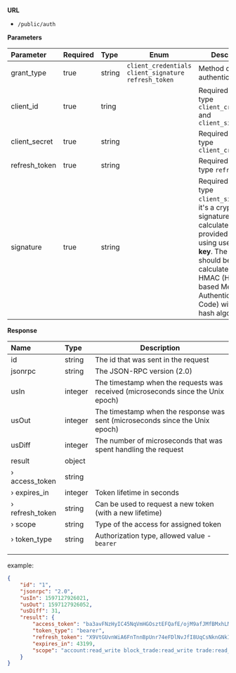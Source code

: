 **URL** 

- `/public/auth`

**Parameters** 

| Parameter     | Required | Type   | Enum                                                     | Description                                                  |
| :------------ | :------- | :----- | -------------------------------------------------------- | ------------------------------------------------------------ |
| grant_type    | true     | string | `client_credentials ` `client_signature` `refresh_token` | Method of authentication                                     |
| client_id     | true     | tring  |                                                          | Required for grant type `client_credentials` and `client_signature` |
| client_secret | true     | string |                                                          | Required for grant type `client_credentials`                 |
| refresh_token | true     | string |                                                          | Required for grant type `refresh_token`                      |
| signature     | true     | string |                                                          | Required for grant type `client_signature`; it's a cryptographic signature calculated over provided fields using user **secret key**. The signature should be calculated as an HMAC (Hash-based Message Authentication Code) with `SHA256` hash algorithm |



**Response**

| **Name**        | **Type** | **Description**                                          |
| :-------------- | :------- | -------------------------------------------------------- |
| id              | string   | The id that was sent in the request                      |
| jsonrpc         | string   | The JSON-RPC version (2.0)                               |
| usIn            | integer  | The timestamp when the requests was received (microseconds since the Unix epoch)                                                |
| usOut           | integer  | The timestamp when the response was sent (microseconds since the Unix epoch)                                               |
| usDiff          | integer  | The number of microseconds that was spent handling the request                                                     |
| result          | object   |                                      |
| › access_token  | string   |                                                          |
| › expires_in    | integer  | Token lifetime in seconds                                |
| › refresh_token | string   | Can be used to request a new token (with a new lifetime) |
| › scope         | string   | Type of the access for assigned token                    |
| › token_type    | string   | Authorization type, allowed value - `bearer`             |
|                 |          |                                                          |
|                 |          |                                                          |

example:

```json
{
    "id": "1",
    "jsonrpc": "2.0",
    "usIn": 1597127926021,
    "usOut": 1597127926052,
    "usDiff": 31,
    "result": {
        "access_token": "ba3avFNzHyIC45NqVmHGOsztEFQafE/ojM9afJMfBMxhLMGMfQqVslIr6syAYbZQtzyoFHaglZB+pvk2jMzOwGPFUbNQzsD88ntzAuo1PQlZ/+uK8GV/NYifFc+j3lfC",
        "token_type": "bearer",
        "refresh_token": "X9VtGUvnWiA6FnTnnBpUnr74eFDlNvJfI8UqCsNknGNkIoYsRFXHhTK87k3ErhWy/sWvzPAjx63jzZnY+yTPTC8Ip8GYHSK29j0teOXcjsA=",
        "expires_in": 43199,
        "scope": "account:read_write block_trade:read_write trade:read_write wallet:read_write"
    }
}
```


